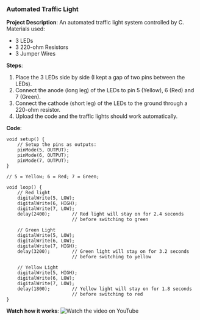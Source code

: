### Automated Traffic Light

**Project Description**: An automated traffic light system controlled by C. Materials used:
- 3 LEDs
- 3 220-ohm Resistors
- 3 Jumper Wires

**Steps**:
1. Place the 3 LEDs side by side (I kept a gap of two pins between the LEDs).
2. Connect the anode (long leg) of the LEDs to pin 5 (Yellow), 6 (Red) and 7 (Green).
3. Connect the cathode (short leg) of the LEDs to the ground through a 220-ohm resistor.
4. Upload the code and the traffic lights should work automatically.

**Code**:
```
void setup() {
    // Setup the pins as outputs:
    pinMode(5, OUTPUT);
    pinMode(6, OUTPUT);
    pinMode(7, OUTPUT);
}

// 5 = Yellow; 6 = Red; 7 = Green;

void loop() {
    // Red light
    digitalWrite(5, LOW);
    digitalWrite(6, HIGH);
    digitalWrite(7, LOW);
    delay(2400);        // Red light will stay on for 2.4 seconds 
                        // before switching to green

    // Green Light
    digitalWrite(5, LOW);
    digitalWrite(6, LOW);
    digitalWrite(7, HIGH);
    delay(3200);        // Green light will stay on for 3.2 seconds
                        // before switching to yellow

    // Yellow Light
    digitalWrite(5, HIGH);
    digitalWrite(6, LOW);
    digitalWrite(7, LOW);
    delay(1800);        // Yellow light will stay on for 1.8 seconds
                        // before switching to red
}
```
**Watch how it works**: ![Watch the video on YouTube](https://youtu.be/NiPdsiJ9Vgo)